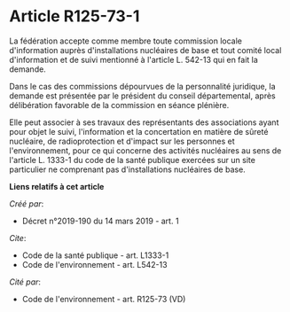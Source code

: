 # Article R125-73-1

La fédération accepte comme membre toute commission locale d'information auprès d'installations nucléaires de base et tout
comité local d'information et de suivi mentionné à l'article L. 542-13 qui en fait la demande. 

Dans le cas des commissions dépourvues de la personnalité juridique, la demande est présentée par le président du conseil
départemental, après délibération favorable de la commission en séance plénière. 

Elle peut associer à ses travaux des représentants des associations ayant pour objet le suivi, l'information et la
concertation en matière de sûreté nucléaire, de radioprotection et d'impact sur les personnes et l'environnement, pour ce qui
concerne des activités nucléaires au sens de l'article L. 1333-1 du code de la santé publique exercées sur un site
particulier ne comprenant pas d'installations nucléaires de base.

**Liens relatifs à cet article**

_Créé par_:

  - Décret n°2019-190 du 14 mars 2019 - art. 1

_Cite_:

  - Code de la santé publique - art. L1333-1
  - Code de l'environnement - art. L542-13

_Cité par_:

  - Code de l'environnement - art. R125-73 (VD)

